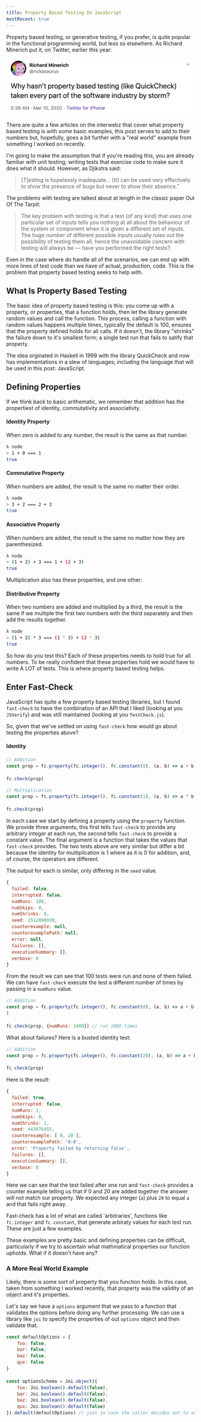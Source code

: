 ```yaml
---
title: Property Based Testing In JavaScript
mostRecent: true
---
```


Property based testing, or generative testing, if you prefer, is quite popular in the functional programming world, but less so elsewhere. As Richard Minerich put it, on Twitter, earlier this year:

![Y THO](../static/images/propertytest.jpeg)

There are quite a few articles on the interwebz that cover what property based testing is with some basic examples, this post serves to add to their numbers but, hopefully, goes a bit further with a "real world" example from something I worked on recently.

I'm going to make the assumption that if you're reading this, you are already familiar with unit testing; writing tests that exercise code to make sure it does what it should. However, as Djikstra said:

> [T]esting is hopelessly inadequate...
> [It] can be used very effectively to show the presence of bugs but never to show their absence.”

The problems with testing are talked about at length in the classic paper Out Of The Tarpit:

> The key problem with testing is that a test (of any kind) that uses one particular set of inputs tells you nothing at all about the behaviour of the system or component when it is given a different set of inputs. The huge number of different possible inputs usually rules out the possibility of testing them all, hence the unavoidable concern with testing will always be — have you performed the right tests?.

Even in the case where do handle all of the scenarios, we can end up with more lines of test code than we have of actual, production, code. This is the problem that property based testing seeks to help with.

## What Is Property Based Testing

The basic idea of property based testing is this: you come up with a property, or properties, that a function holds,
then let the library generate random values and call the function. This process, calling a function with random
values happens multiple times, typically the default is 100, ensures that the property defined holds for all calls.
If it doesn't, the library "shrinks" the failure down to it's smallest form; a single test run that fails to satify
that property.

The idea orginated in Haskell in 1999 with the library QuickCheck and now has implementations in a slew of languages; including the language that will be used in this post: JavaScript.

## Defining Properties

If we think back to basic arithematic, we remember that addition has the propertiest of identity, commutativity and associativty.

#### Identity Property

When zero is added to any number, the result is the same as that number.

``` bash
λ node
> 1 + 0 === 1
true
```

#### Commutative Property

When numbers are added, the result is the same no matter their order.

``` bash
λ node
> 3 + 2 === 2 + 3
true
```

#### Associative Property

When numbers are added, the result is the same no matter how they are parenthesized.

``` bash
λ node
> (1 + 2) + 3 === 1 + (2 + 3)
true
```

Multiplication also has these properties, and one other:

#### Distributive Property

When two numbers are added and multiplied by a third, the result is the same if we multiple the first two numbers with the
third separately and then add the results together.

``` bash
λ node
> (1 + 2) * 3 === (1 * 3) + (2 * 3)
true
```

So how do you test this? Each of these properties needs to hold true for all numbers. To be really confident that these
properties hold we would have to write A LOT of tests. This is where property based testing helps.

## Enter Fast-Check

JavaScript has quite a few property based testing libraries, but I found `fast-check` to have the combination of an API
that I liked (looking at you `JSVerify`) and was still maintained (looking at you `TestCheck.js`).

So, given that we've settled on using `fast-check` how would go about testing the properties above?

#### Identity

``` javascript
// Addition
const prop = fc.property(fc.integer(), fc.constant(0), (a, b) => a + b === a)

fc.check(prop)
```

``` javascript
// Multiplication
const prop = fc.property(fc.integer(), fc.constant(1), (a, b) => a * b === a)

fc.check(prop)
```

In each case we start by defining a property using the `property` function. We provide three arguments, this first tells
`fast-check` to provide any arbitrary integer at each run, the second tells `fast-check` to provide a constant value. The final argument is a function that takes the values that `fast-check` provides. The two tests above are very
similar but differ a bit because the identity for multipilcation is 1 where as it is 0 for addition, and, of course, the
operators are different.

The output for each is similar, only differing in the `seed` value.

``` javascript
{
  failed: false,
  interrupted: false,
  numRuns: 100,
  numSkips: 0,
  numShrinks: 0,
  seed: 1512098030,
  counterexample: null,
  counterexamplePath: null,
  error: null,
  failures: [],
  executionSummary: [],
  verbose: 0
}
```

From the result we can see that 100 tests were run and none of them failed. We can have `fast-check` execute the test
a different number of times by passing in a `numRuns` value.

``` javascript
// Addition
const prop = fc.property(fc.integer(), fc.constant(0), (a, b) => a + b === a
)

fc.check(prop, {numRuns: 1000}) // run 1000 times
```

What about failures? Here is a busted identity test:

``` javascript
// Addition
const prop = fc.property(fc.integer(), fc.constant(20), (a, b) => a + b === a)

fc.check(prop)
```

Here is the result:

``` javascript
{
  failed: true,
  interrupted: false,
  numRuns: 1,
  numSkips: 0,
  numShrinks: 1,
  seed: 443876455,
  counterexample: [ 0, 20 ],
  counterexamplePath: '0:0',
  error: 'Property failed by returning false',
  failures: [],
  executionSummary: [],
  verbose: 0
}
```

Here we can see that the test failed after one run and `fast-check` provides a counter example telling us that if 0 and 20
are added together the answer will not match our property. We expected any integer (`a`) plus `20` to equal `a` and that
fails right away.

Fast-check has a lot of what are called 'arbitraries', functions like `fc.integer` and `fc.constant`, that generate arbiraty
values for each test run. These are just a few examples.

These examples are pretty basic and defining properties can be difficult, particularly if we try to ascertain what mathmatical properties
our function upholds. What if it doesn't have any?

### A More Real World Example

Likely, there is some sort of property that you function holds. In this case, taken from something I worked recently, that property
was the validity of an object and it's properties.

Let's say we have a `options` argument that we pass to a function that validates the options before doing any further processing. We
can use a library like `joi` to specify the properties of out `options` object and then validate that.

``` javascript
const defaultOptions = {
	foo: false,
	bar: false,
	baz: false,
	qux: false
}

const optionsSchema = Joi.object({
	foo: Joi.boolean().default(false),
	bar: Joi.boolean().default(false),
	baz: Joi.boolean().default(false),
	qux: Joi.boolean().default(false)
}).default(defaultOptions) // just in case the caller decides not to send anything
```